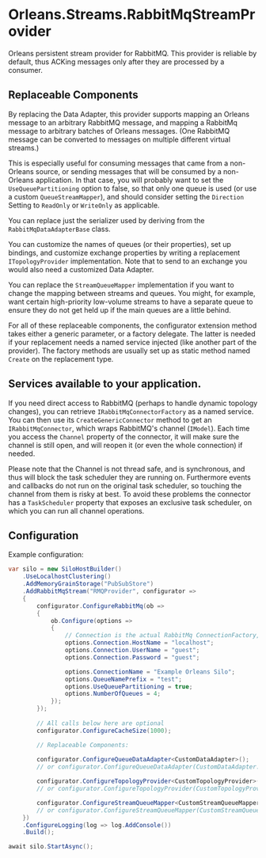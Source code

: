 # Orleans.Streams.RabbitMqStreamProvider
Orleans persistent stream provider for RabbitMQ. This provider is reliable by
default, thus ACKing messages only after they are processed by a consumer.

## Replaceable Components

By replacing the Data Adapter, this provider supports mapping an Orleans
message to an arbitrary RabbitMQ message, and mapping a RabbitMq message to
arbitrary batches of Orleans messages. (One RabbitMQ message can be converted
to messages on multiple different virtual streams.)

This is especially useful for consuming messages that came from a non-Orleans
source, or sending messages that will be consumed by a non-Orleans application.
In that case, you will probably want to set the `UseQueuePartitioning` option
to false, so that only one queue is used (or use a custom `QueueStreamMapper`),
and should consider setting the `Direction` Setting to `ReadOnly` or 
`WriteOnly` as applicable.

You can replace just the serializer used by deriving from the
`RabbitMqDataAdapterBase` class.

You can customize the names of queues (or their properties), set up bindings,
and customize exchange properties by writing a replacement `ITopologyProvider`
implementation. Note that to send to an exchange you would also need a
customized Data Adapter.

You can replace the `StreamQueueMapper` implementation if you want to change
the mapping between streams and queues. You might, for example, want certain
high-priority low-volume streams to have a separate queue to ensure they do
not get held up if the main queues are a little behind.

For all of these replaceable components, the configurator extension method
takes either a generic parameter, or a factory delegate. The latter is needed
if your replacement needs a named service injected (like another part of the
provider). The factory methods are usually set up as static method named
`Create` on the replacement type.

## Services available to your application.

If you need direct access to RabbitMQ (perhaps to handle dynamic topology
changes), you can retrieve `IRabbitMqConnectorFactory` as a named service. You
can then use its `CreateGenericConnector` method to get an `IRabbitMqConnector`,
which wraps RabbitMQ's channel (`IModel`). Each time you access the `Channel`
property of the connector, it will make sure the channel is still open, and
will reopen it (or even the whole connection) if needed.

Please note that the Channel is not thread safe, and is synchronous, and
thus will block the task scheduler they are running on. Furthermore events
and callbacks do not run on the original task scheduler, so touching the
channel from them is risky at best. To avoid these problems the connector
has a `TaskScheduler` property that exposes an exclusive task scheduler, on
which you can run all channel operations.

## Configuration

Example configuration:
```csharp
var silo = new SiloHostBuilder()
    .UseLocalhostClustering()
    .AddMemoryGrainStorage("PubSubStore")
    .AddRabbitMqStream("RMQProvider", configurator =>
    {
        configurator.ConfigureRabbitMq(ob =>
        {
            ob.Configure(options =>
            {
                // Connection is the actual RabbitMq ConnectionFactory, and can be configured however is needed.
                options.Connection.HostName = "localhost";
                options.Connection.UserName = "guest";
                options.Connection.Password = "guest";

                options.ConnectionName = "Example Orleans Silo";
                options.QueueNamePrefix = "test";
                options.UseQueuePartitioning = true;
                options.NumberOfQueues = 4;
            });
        });
                    
        // All calls below here are optional
        configurator.ConfigureCacheSize(1000);

        // Replaceable Components:
                    
        configurator.ConfigureQueueDataAdapter<CustomDataAdapter>();
        // or configurator.ConfigureQueueDataAdapter(CustomDataAdapter.Create);

        configurator.ConfigureTopologyProvider<CustomTopologyProvider>();
        // or configurator.ConfigureTopologyProvider(CustomTopologyProvider.Create);

        configurator.ConfigureStreamQueueMapper<CustomStreamQueueMapper>();
        // or configurator.ConfigureStreamQueueMapper(CustomStreamQueueMapper.Create);
    })
    .ConfigureLogging(log => log.AddConsole())
    .Build();

await silo.StartAsync();
```
